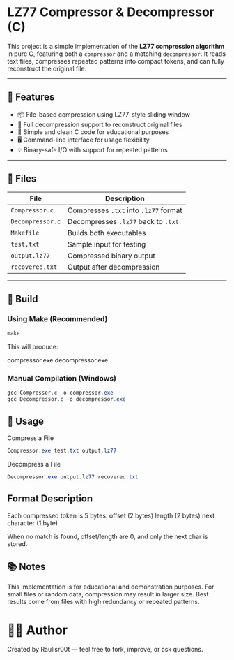 # LZ77 Compressor & Decompressor (C)

This project is a simple implementation of the **LZ77 compression algorithm** in pure C, featuring both a `compressor` and a matching `decompressor`. It reads text files, compresses repeated patterns into compact tokens, and can fully reconstruct the original file.

---

## 🔧 Features

- 📦 File-based compression using LZ77-style sliding window
- 🔁 Full decompression support to reconstruct original files
- 🧪 Simple and clean C code for educational purposes
- 🖥️ Command-line interface for usage flexibility
- 💡 Binary-safe I/O with support for repeated patterns

---

## 📁 Files

| File             | Description                           |
|------------------|---------------------------------------|
| `Compressor.c`   | Compresses `.txt` into `.lz77` format |
| `Decompressor.c` | Decompresses `.lz77` back to `.txt`   |
| `Makefile`       | Builds both executables               |
| `test.txt`       | Sample input for testing              |
| `output.lz77`    | Compressed binary output              |
| `recovered.txt`  | Output after decompression            |

---

## 🚀 Build

### Using Make (Recommended)

```powershell
make
```

This will produce:

compressor.exe
decompressor.exe

### Manual Compilation (Windows)

```powershell
gcc Compressor.c -o compressor.exe
gcc Decompressor.c -o decompressor.exe
```

## 🧪 Usage
Compress a File

```powershell
Compressor.exe test.txt output.lz77
```

Decompress a File

```powershell
Decompressor.exe output.lz77 recovered.txt
```

## Format Description

Each compressed token is 5 bytes:
offset (2 bytes)
length (2 bytes)
next character (1 byte)

When no match is found, offset/length are 0, and only the next char is stored.

## 📚 Notes
This implementation is for educational and demonstration purposes.
For small files or random data, compression may result in larger size.
Best results come from files with high redundancy or repeated patterns.

# 🧑‍💻 Author

Created by Raulisr00t — feel free to fork, improve, or ask questions.
